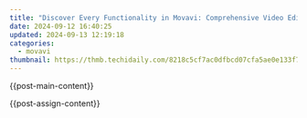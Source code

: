 ```yaml
---
title: "Discover Every Functionality in Movavi: Comprehensive Video Editing Suite"
date: 2024-09-12 16:40:25
updated: 2024-09-13 12:19:18
categories:
  - movavi
thumbnail: https://thmb.techidaily.com/8218c5cf7ac0dfbcd07cfa5ae0e133f7fb7cb7e5288e10b65d8a8a91b32faf87.jpg
---
```


{{post-main-content}}

<ins class="adsbygoogle"
     style="display:block"
     data-ad-format="autorelaxed"
     data-ad-client="ca-pub-7571918770474297"
     data-ad-slot="1223367746"></ins>

{{post-assign-content}}

<ins class="adsbygoogle"
     style="display:block"
     data-ad-client="ca-pub-7571918770474297"
     data-ad-slot="8358498916"
     data-ad-format="auto"
     data-full-width-responsive="true"></ins>
